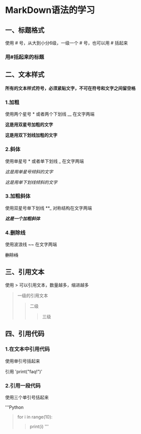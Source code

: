 # MarkDown语法的学习
## 一、标题格式
使用 # 号，从大到小分6级，一级一个 # 号，也可以用 # 括起来
### 用#括起来的标题 ###
## 二、文本样式
#### 所有的文本样式符号，必须紧贴文字，不可在符号和文字之间留空格
### 1.加粗
使用两个星号 * 或者两个下划线 __ 在文字两端

**这是用双星号加粗的文字**

__这是用双下划线加粗的文字__
### 2.斜体
使用单星号 * 或者单下划线 _ 在文字两端

*这是用单星号倾斜的文字*

_这是用单下划线倾斜的文字_
### 3.加粗斜体
使用双星号单下划线 **_ 对称结构在文字两端

**_这是一个加粗斜体_**
### 4.删除线
使用波浪线 ~~ 在文字两端

~~删除线~~
## 三、引用文本
使用 > 可以引用文本，数量越多，缩进越多
>一级的引用文本
>>二级
>>>三级




## 四、引用代码
### 1.在文本中引用代码
使用单引号括起来

引用 'print("faq!")'
### 2.引用一段代码
使用三个单引号括起来

'''Python
>for i in range(10):
>>   print(i)
'''
